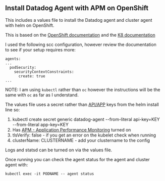 Install Datadog Agent with APM on OpenShift
--

This includes a values file to install the Datadog agent and cluster agent with
helm on OpenShift.

This is based on the
[OpenShift documentation](https://docs.datadoghq.com/integrations/openshift/?tab=helm)
and the [K8 documentation](https://docs.datadoghq.com/agent/kubernetes/?tab=helm)  

I used the following scc configuration, however review the documentation to see
if your setup requires more:  

```
agents:
...
  podSecurity:
    securityContextConstraints:
      create: true
...
```

NOTE: I am using ```kubectl``` rather than ```oc``` however the instructions will
be the same with ```oc``` as far as I understand.    

The values file uses a secret rather than
[API/APP](https://app.datadoghq.com/organization-settings/users) keys from the
helm install line so:  

1) kubectl create secret generic datadog-agent --from-literal api-key=KEY --from-literal app-key=KEY  
2) Has [APM - Application Performance Monitoring](https://docs.datadoghq.com/tracing/)
turned on  
2) tlsVerify: false - if you get an error on the kubelet check when running  
3) clusterName: CLUSTERNAME  - add your clustername to the config

Logs and statsd can be turned on via the values file.  

Once running you can check the agent status for the agent and cluster agent with:  

```kubectl exec -it PODNAME -- agent status```  
